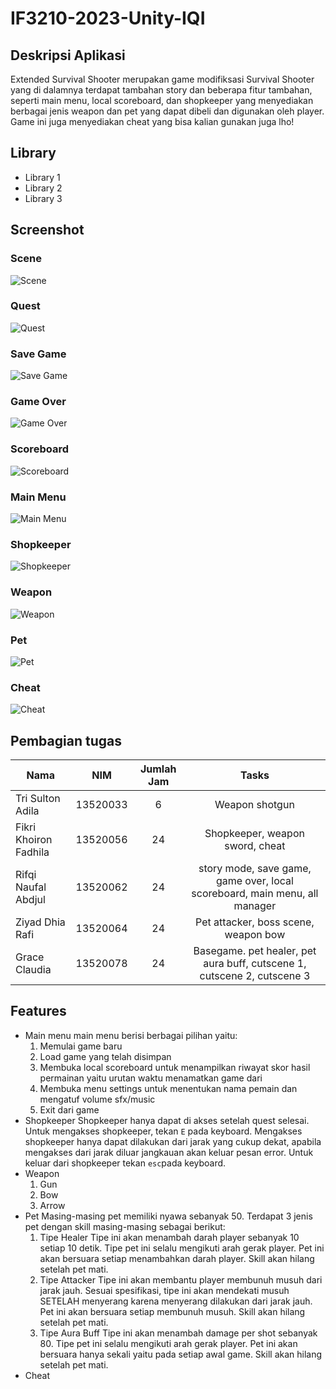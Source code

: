 # IF3210-2023-Unity-IQI

## Deskripsi Aplikasi
Extended Survival Shooter merupakan game modifiksasi Survival Shooter yang di dalamnya terdapat tambahan story dan beberapa fitur tambahan, seperti main menu, local scoreboard, dan shopkeeper yang menyediakan berbagai jenis weapon dan pet yang dapat dibeli dan digunakan oleh player. Game ini juga menyediakan cheat yang bisa kalian gunakan juga lho!

## Library
- Library 1
- Library 2
- Library 3

## Screenshot

### Scene
![Scene](/game_ss/Scene.jpg?raw=true "Scene")
### Quest
![Quest](/game_ss/Quest.jpg?raw=true "Quest")
### Save Game
![Save Game](/game_ss/Save_Game.jpg?raw=true "Save Game")
### Game Over
![Game Over](/game_ss/Game_Over.jpg?raw=true "Game Over")
### Scoreboard
![Scoreboard](/game_ss/Scoreboard.jpg?raw=true "Scoreboard")
### Main Menu
![Main Menu](/game_ss/Main_Menu.jpg?raw=true "Main Menu")
### Shopkeeper
![Shopkeeper](/game_ss/Shopkeeper.jpg?raw=true "Shopkeeper")
### Weapon
![Weapon](/game_ss/Weapon.jpg?raw=true "Weapon")
### Pet
![Pet](/game_ss/Pet.jpg?raw=true "Pet")
### Cheat
![Cheat](/game_ss/Cheat.jpg?raw=true "Cheat")

## Pembagian tugas
| Nama                   |     NIM    | Jumlah Jam |           Tasks         |
|------------------------|:----------:|:----------:|:-----------------------:|
| Tri Sulton Adila       |  13520033  | 6          |Weapon shotgun|
| Fikri Khoiron Fadhila  |  13520056  | 24          |Shopkeeper, weapon sword, cheat|
| Rifqi Naufal Abdjul    |  13520062  | 24          |story mode, save game, game over, local scoreboard, main menu, all manager|
| Ziyad Dhia Rafi        |  13520064  | 24          |Pet attacker, boss scene, weapon bow|
| Grace Claudia          |  13520078  | 24          |Basegame. pet healer, pet aura buff, cutscene 1, cutscene 2, cutscene 3|

## Features
- Main menu
main menu berisi berbagai pilihan yaitu:
    1. Memulai game baru
    2. Load game yang telah disimpan
    3. Membuka local scoreboard untuk menampilkan riwayat skor hasil permainan yaitu urutan waktu menamatkan game dari 
    4. Membuka menu settings untuk menentukan nama pemain dan mengatuf volume sfx/music
    5. Exit dari game
- Shopkeeper
Shopkeeper hanya dapat di akses setelah quest selesai. Untuk mengakses shopkeeper, tekan `E` pada keyboard. Mengakses shopkeeper hanya dapat dilakukan dari jarak yang cukup dekat, apabila mengakses dari jarak diluar jangkauan akan keluar pesan error. Untuk keluar dari shopkeeper tekan `esc`pada keyboard.
- Weapon
    1. Gun
    2. Bow
    3. Arrow
- Pet
    Masing-masing pet memiliki nyawa sebanyak 50. Terdapat 3 jenis pet dengan skill masing-masing sebagai berikut:
    1. Tipe Healer
    Tipe ini akan menambah darah player sebanyak 10 setiap 10 detik. Tipe pet ini selalu mengikuti arah gerak player. Pet ini akan bersuara setiap menambahkan darah player. Skill akan hilang setelah pet mati.
    2. Tipe Attacker
    Tipe ini akan membantu player membunuh musuh dari jarak jauh. Sesuai spesifikasi, tipe ini akan mendekati musuh SETELAH menyerang karena menyerang dilakukan dari jarak jauh. Pet ini akan bersuara setiap membunuh musuh. Skill akan hilang setelah pet mati.
    3. Tipe Aura Buff
    Tipe ini akan menambah damage per shot sebanyak 80. Tipe pet ini selalu mengikuti arah gerak player. Pet ini akan bersuara hanya sekali yaitu pada setiap awal game. Skill akan hilang setelah pet mati.
- Cheat
